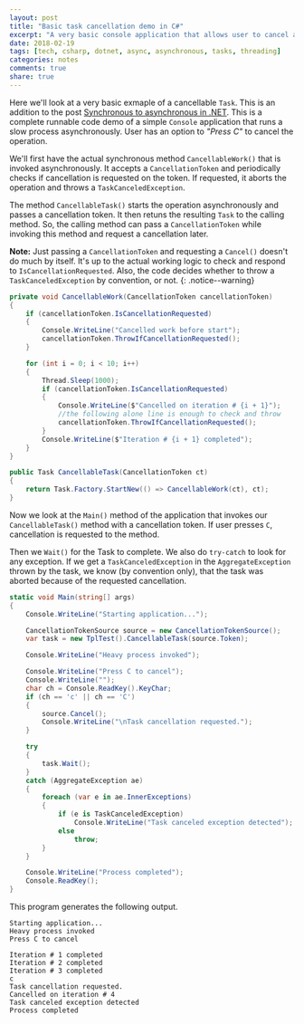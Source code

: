 ```yaml
---
layout: post
title: "Basic task cancellation demo in C#"
excerpt: "A very basic console application that allows user to cancel a task"
date: 2018-02-19
tags: [tech, csharp, dotnet, async, asynchronous, tasks, threading]
categories: notes
comments: true
share: true
---
```


Here we'll look at a very basic exmaple of a cancellable `Task`. This is an addition to the post [Synchronous to asynchronous in .NET](/notes/asynchronous-programming-in-dotnet/). This is a complete runnable code demo of a simple `Console` application that runs a slow process asynchronously. User has an option to _"Press C"_ to cancel the operation.

We'll first have the actual synchronous method `CancellableWork()` that is invoked asynchronously. It accepts a `CancellationToken` and periodically checks if cancellation is requested on the token. If requested, it aborts the operation and throws a `TaskCanceledException`.

The method `CancellableTask()` starts the operation asynchronously and passes a cancellation token. It then retuns the resulting `Task` to the calling method. So, the calling method can pass a `CancellationToken` while invoking this method and request a cancellation later.

**Note:** Just passing a `CancellationToken` and requesting a `Cancel()` doesn't do much by itself. It's up to the actual working logic to check and respond to `IsCancellationRequested`. Also, the code decides whether to throw a `TaskCanceledException` by convention, or not.
{: .notice--warning}

```cs
private void CancellableWork(CancellationToken cancellationToken)
{
    if (cancellationToken.IsCancellationRequested)
    {
        Console.WriteLine("Cancelled work before start");
        cancellationToken.ThrowIfCancellationRequested();
    }

    for (int i = 0; i < 10; i++)
    {
        Thread.Sleep(1000);
        if (cancellationToken.IsCancellationRequested)
        {
            Console.WriteLine($"Cancelled on iteration # {i + 1}");
            //the following alone line is enough to check and throw
            cancellationToken.ThrowIfCancellationRequested();
        }
        Console.WriteLine($"Iteration # {i + 1} completed");
    }
}

public Task CancellableTask(CancellationToken ct)
{
    return Task.Factory.StartNew(() => CancellableWork(ct), ct);            
}
```

Now we look at the `Main()` method of the application that invokes our `CancellableTask()` method with a cancellation token. If user presses `C`, cancellation is requested to the method.

Then we `Wait()` for the Task to complete. We also do `try-catch` to look for any exception. If we get a `TaskCanceledException` in the `AggregateException` thrown by the task, we know (by convention only), that the task was aborted because of the requested cancellation.

```cs
static void Main(string[] args)
{
    Console.WriteLine("Starting application...");

    CancellationTokenSource source = new CancellationTokenSource();
    var task = new TplTest().CancellableTask(source.Token);

    Console.WriteLine("Heavy process invoked");

    Console.WriteLine("Press C to cancel");
    Console.WriteLine("");
    char ch = Console.ReadKey().KeyChar;
    if (ch == 'c' || ch == 'C')
    {
        source.Cancel();
        Console.WriteLine("\nTask cancellation requested.");
    }

    try
    {
        task.Wait();
    }
    catch (AggregateException ae)
    {
        foreach (var e in ae.InnerExceptions)
        {
            if (e is TaskCanceledException)
                Console.WriteLine("Task canceled exception detected");
            else
                throw;
        }
    }

    Console.WriteLine("Process completed");
    Console.ReadKey();
}
```

This program generates the following output.

```
Starting application...
Heavy process invoked
Press C to cancel

Iteration # 1 completed
Iteration # 2 completed
Iteration # 3 completed
c
Task cancellation requested.
Cancelled on iteration # 4
Task canceled exception detected
Process completed
```